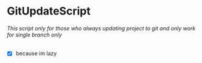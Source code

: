# GitUpdateScript

###### This script only for those who always updating project to git and only work for single branch only

- [x] because im lazy
